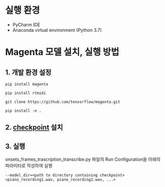 # 실행 환경

- PyCharm IDE
- Anaconda virtual environment (Python 3.7)

# Magenta 모델 설치, 실행 방법

## 1. 개발 환경 설정

``` pip install magenta ```

``` pip install rtmidi ``` 

``` git clone https://github.com/tensorflow/magenta.git ```

``` pip install -e . ```

## 2. [checkpoint](https://storage.googleapis.com/magentadata/models/onsets_frames_transcription/maestro_checkpoint.zip) 설치

## 3. 실행

onsets_frames_trascription_transcribe.py 파일의 Run Configuration을 아래의 파라미터로 작성하여 실행
```
--model_dir=<path to directory containing checkpoint>
<piano_recording1.wav, piano_recording2.wav, ...>
```
